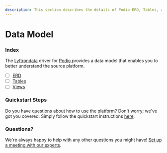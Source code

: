 ```yaml
---
description: This section describes the details of Podio ERD, Tables, and Views.
---
```


# Data Model

### Index

The  [Lyftrondata](https://www.lyftrondata.com/) driver for [Podio](https://www.lyftrondata.com/integration/podio/)[ ](https://www.lyftrondata.com/integration/podio/)provides a data model that enables you to better understand the source platform.

* [ ] [ERD](../../../marketing-analytics/podio/data-model/erd.md)
* [ ] [Tables](../../../marketing-analytics/podio/data-model/tables.md)
* [ ] [Views](../../../marketing-analytics/podio/data-model/views.md)

### Quickstart Steps

Do you have questions about how to use the platform? Don't worry; we've got you covered. Simply follow the quickstart instructions [here](../../../../quickstart-steps.md).

### Questions? <a href="#questions" id="questions"></a>

We're always happy to help with any other questions you might have! [Set up a meeting with our experts](https://www.lyftrondata.com/book-a-meeting/).

